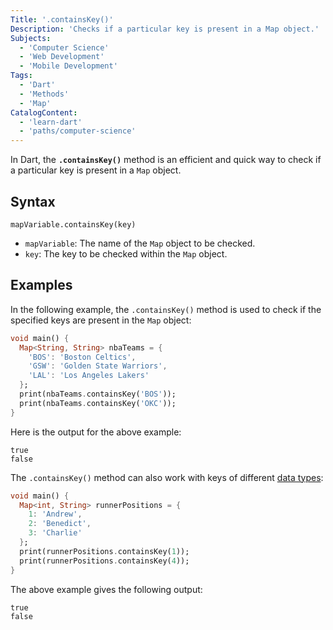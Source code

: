 ```yaml
---
Title: '.containsKey()'
Description: 'Checks if a particular key is present in a Map object.'
Subjects:
  - 'Computer Science'
  - 'Web Development'
  - 'Mobile Development'
Tags:
  - 'Dart'
  - 'Methods'
  - 'Map'
CatalogContent:
  - 'learn-dart'
  - 'paths/computer-science'
---
```


In Dart, the **`.containsKey()`** method is an efficient and quick way to check if a particular key is present in a `Map` object.

## Syntax

```pseudo
mapVariable.containsKey(key)
```

- `mapVariable`: The name of the `Map` object to be checked.
- `key`: The key to be checked within the `Map` object.

## Examples

In the following example, the `.containsKey()` method is used to check if the specified keys are present in the `Map` object:

```dart
void main() {
  Map<String, String> nbaTeams = {
    'BOS': 'Boston Celtics',
    'GSW': 'Golden State Warriors',
    'LAL': 'Los Angeles Lakers'
  };
  print(nbaTeams.containsKey('BOS'));
  print(nbaTeams.containsKey('OKC'));
}
```

Here is the output for the above example:

```shell
true
false
```

The `.containsKey()` method can also work with keys of different [data types](https://www.codecademy.com/resources/docs/dart/data-types):

```dart
void main() {
  Map<int, String> runnerPositions = {
    1: 'Andrew',
    2: 'Benedict',
    3: 'Charlie'
  };
  print(runnerPositions.containsKey(1));
  print(runnerPositions.containsKey(4));
}
```

The above example gives the following output:

```shell
true
false
```
